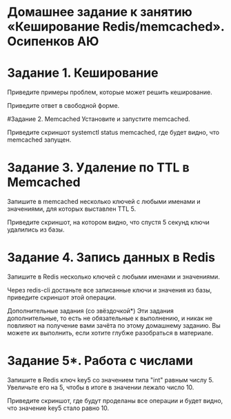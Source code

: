 # Домашнее задание к занятию «Кеширование Redis/memcached». Осипенков АЮ

# Задание 1. Кеширование
Приведите примеры проблем, которые может решить кеширование.

Приведите ответ в свободной форме.

#Задание 2. Memcached
Установите и запустите memcached.

Приведите скриншот systemctl status memcached, где будет видно, что memcached запущен.

# Задание 3. Удаление по TTL в Memcached
Запишите в memcached несколько ключей с любыми именами и значениями, для которых выставлен TTL 5.

Приведите скриншот, на котором видно, что спустя 5 секунд ключи удалились из базы.

# Задание 4. Запись данных в Redis
Запишите в Redis несколько ключей с любыми именами и значениями.

Через redis-cli достаньте все записанные ключи и значения из базы, приведите скриншот этой операции.

Дополнительные задания (со звёздочкой*)
Эти задания дополнительные, то есть не обязательные к выполнению, и никак не повлияют на получение вами зачёта по этому домашнему заданию. Вы можете их выполнить, если хотите глубже разобраться в материале.

# Задание 5*. Работа с числами
Запишите в Redis ключ key5 со значением типа "int" равным числу 5. Увеличьте его на 5, чтобы в итоге в значении лежало число 10.

Приведите скриншот, где будут проделаны все операции и будет видно, что значение key5 стало равно 10.
